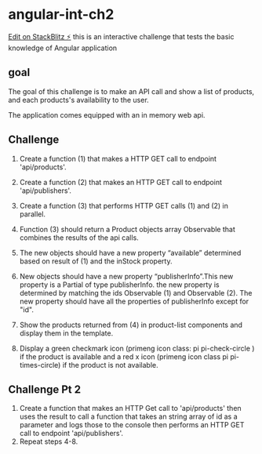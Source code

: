 # angular-int-ch2

[Edit on StackBlitz ⚡️](https://stackblitz.com/edit/angular-int-ch2)
this is an interactive challenge that tests the basic knowledge of Angular application

## goal

The goal of this challenge is to make an API call and show a list of products, and each products's availability to the user.

The application comes equipped with an in memory web api.

## Challenge

1. Create a function (1) that makes a HTTP GET call to endpoint 'api/products'.
2. Create a function (2) that makes an HTTP GET call to endpoint 'api/publishers'.
3. Create a function (3) that performs HTTP GET calls (1) and (2) in parallel.
4. Function (3) should return a Product objects array Observable that combines the results of the api calls.
5. The new objects should have a new property “available” determined based on result of (1) and the inStock property.
6. New objects should have a new property “publisherInfo”.This new property is a Partial of type publisherInfo. the new property is determined by matching the ids Observable (1) and Observable (2). The new property should have all the properties of publisherInfo except for "id".
7. Show the products returned from (4) in product-list components and display them in the template.

8. Display a green checkmark icon (primeng icon class: pi pi-check-circle ) if the product is available and a red x icon (primeng icon class pi pi-times-circle) if the product is not available.

## Challenge Pt 2

1. Create a function that makes an HTTP Get call to 'api/products' then uses the result to call a function that takes an string array of id as a parameter and logs those to the console then performs an HTTP GET call to endpoint 'api/publishers'.
2. Repeat steps 4-8.
